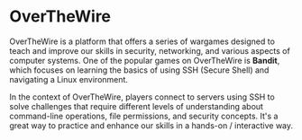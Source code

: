 # OverTheWire

OverTheWire is a platform that offers a series of wargames designed to teach and improve our skills in security, networking, and various aspects of computer systems. One of the popular games on OverTheWire is **Bandit**, which focuses on learning the basics of using SSH (Secure Shell) and navigating a Linux environment.

In the context of OverTheWire, players connect to servers using SSH to solve challenges that require different levels of understanding about command-line operations, file permissions, and security concepts. It's a great way to practice and enhance our skills in a hands-on / interactive way.
